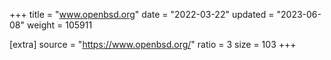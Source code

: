 +++
title = "www.openbsd.org"
date = "2022-03-22"
updated = "2023-06-08"
weight = 105911

[extra]
source = "https://www.openbsd.org/"
ratio = 3
size = 103
+++
